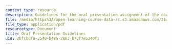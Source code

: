 ```yaml
---
content_type: resource
description: Guidelines for the oral presentation assignment of the course.
file: /media/https%3A/open-learning-course-data-rc.s3.amazonaws.com/21w-730-5-writing-on-contemporary-issues-culture-shock-writing-editing-and-publishing-in-cyberspace-fall-2008/2bfcbbfa2540b48a2863b73f7e5340f1_or_prstn_gdln.pdf
file_type: application/pdf
resourcetype: Document
title: Oral Presentation Guidelines
uid: 2bfcbbfa-2540-b48a-2863-b73f7e5340f1
---
```

